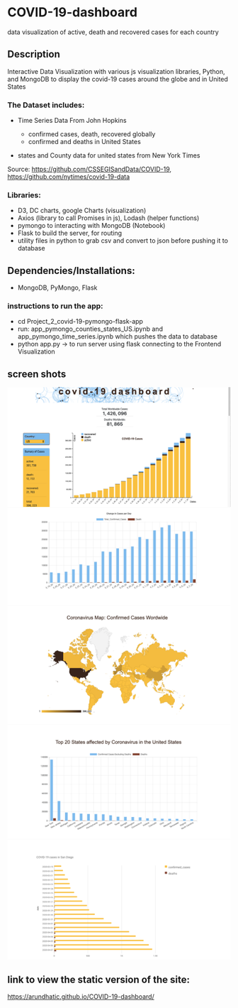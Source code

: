 # COVID-19-dashboard
data visualization  of active, death and recovered cases for each country

## Description

Interactive Data Visualization with various js visualization libraries, Python, and MongoDB to display the covid-19 cases around the globe and in United States

 ### The Dataset includes:

 * Time Series Data From John Hopkins
   * confirmed cases, death, recovered globally
   * confirmed and deaths in United States
 
 * states and County data for united states from New York Times

  Source: https://github.com/CSSEGISandData/COVID-19, https://github.com/nytimes/covid-19-data
 
### Libraries:

 * D3, DC charts, google Charts (visualization)
 * Axios (library to call Promises in js), Lodash (helper functions)
 * pymongo to interacting with MongoDB (Notebook)
 * Flask to build the server, for routing
 * utility files in python to grab csv and convert to json before pushing it to database

 ## Dependencies/Installations:
 * MongoDB, PyMongo, Flask

 ### instructions to run the app:

 * cd Project_2_covid-19-pymongo-flask-app
 * run: app_pymongo_counties_states_US.ipynb and app_pymongo_time_series.ipynb which pushes the data to database
 * python app.py -> to run server using flask connecting to the Frontend Visualization
 
## screen shots 
 ![](screenshots/screen_shot1.png)
 ![](screenshots/screen_shot2.png)
 ![](screenshots/screen_shot3.png)
 ![](screenshots/screen_shot4.png)
 ![](screenshots/screen_shot5.png)

 ## link to view the static version of the site:
 https://arundhatic.github.io/COVID-19-dashboard/

